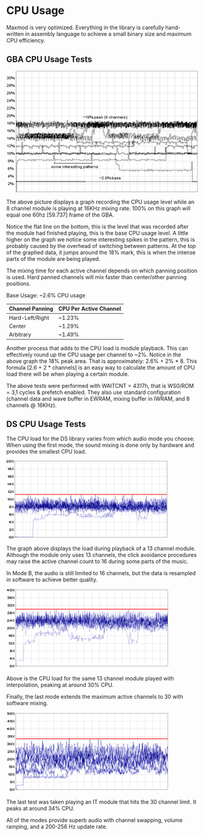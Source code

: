 # CPU Usage

Maxmod is very optimized. Everything in the library is carefully hand-written in
assembly language to achieve a small binary size and maximum CPU efficiency.

## GBA CPU Usage Tests

![GBA CPU Test](cpu_graph_gba.png "GBA CPU Test (image captured from GBA screen)")

The above picture displays a graph recording the CPU usage level while an 8
channel module is playing at 16KHz mixing rate. 100% on this graph will equal
one 60hz [59.737] frame of the GBA.

Notice the flat line on the bottom, this is the level that was recorded after
the module had finished playing, this is the base CPU usage level. A little
higher on the graph we notice some interesting spikes in the pattern, this is
probably caused by the overhead of switching between patterns. At the top of the
graphed data, it jumps around the 18% mark, this is when the intense parts of
the module are being played.

The mixing time for each active channel depends on which panning position is
used. Hard panned channels will mix faster than center/other panning positions.

Base Usage: ~2.6% CPU usage

Channel Panning | CPU Per Active Channel
----------------|-----------------------
Hard-Left/Right | ~1.23%
Center          | ~1.29%
Arbitrary       | ~1.49%

Another process that adds to the CPU load is module playback. This can
effectively round up the CPU usage per channel to ~2%. Notice in the above graph
the 18% peak area. That is approximately: 2.6% + 2% * 8. This formula [2.6 + 2 *
channels] is an easy way to calculate the amount of CPU load there will be when
playing a certain module.

The above tests were performed with WAITCNT = 4317h, that is WS0/ROM = 3,1
cycles & prefetch enabled. They also use standard configuration (channel data
and wave buffer in EWRAM, mixing buffer in IWRAM, and 8 channels @ 16KHz).

## DS CPU Usage Tests

The CPU load for the DS library varies from which audio mode you choose. When
using the first mode, the sound mixing is done only by hardware and provides the
smallest CPU load.

![CPU Load with Hardware Mixing (ARM7)](cpu_graph_ds.png "CPU Load with Hardware Mixing (ARM7)")

The graph above displays the load during playback of a 13 channel module.
Although the module only uses 13 channels, the click avoidance procedures may
raise the active channel count to 16 during some parts of the music.

In Mode B, the audio is still limited to 16 channels, but the data is resampled
in software to achieve better quality.

![CPU Load with Interpolated Mixing (ARM7)](cpu_graph_dsb.png "CPU Load with Interpolated Mixing (ARM7)")

Above is the CPU load for the same 13 channel module played with interpolation,
peaking at around 30% CPU.

Finally, the last mode extends the maximum active channels to 30 with software
mixing.

![CPU Load with Extended Mixing (ARM7)](cpu_graph_dsc.png "CPU Load with Extended Mixing (ARM7)")

The last test was taken playing an IT module that hits the 30 channel limit. It
peaks at around 34% CPU.

All of the modes provide superb audio with channel swapping, volume ramping, and
a 200-256 Hz update rate.
